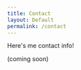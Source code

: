 ```yaml
---
title: Contact
layout: Default
permalink: /contact
---
```


Here's me contact info!


(coming soon)
